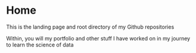 # Home
This is the landing page and root directory of my Github repositories

Within, you will my portfolio and other stuff I have worked on in my journey to learn the science of data
